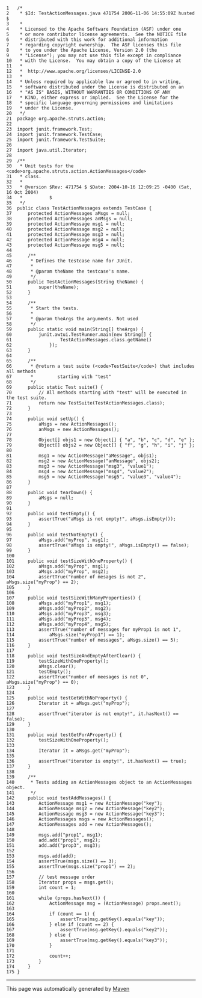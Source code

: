 
    1   /*
    2    * $Id: TestActionMessages.java 471754 2006-11-06 14:55:09Z husted $
    3    *
    4    * Licensed to the Apache Software Foundation (ASF) under one
    5    * or more contributor license agreements.  See the NOTICE file
    6    * distributed with this work for additional information
    7    * regarding copyright ownership.  The ASF licenses this file
    8    * to you under the Apache License, Version 2.0 (the
    9    * "License"); you may not use this file except in compliance
    10   * with the License.  You may obtain a copy of the License at
    11   *
    12   *  http://www.apache.org/licenses/LICENSE-2.0
    13   *
    14   * Unless required by applicable law or agreed to in writing,
    15   * software distributed under the License is distributed on an
    16   * "AS IS" BASIS, WITHOUT WARRANTIES OR CONDITIONS OF ANY
    17   * KIND, either express or implied.  See the License for the
    18   * specific language governing permissions and limitations
    19   * under the License.
    20   */
    21  package org.apache.struts.action;
    22  
    23  import junit.framework.Test;
    24  import junit.framework.TestCase;
    25  import junit.framework.TestSuite;
    26  
    27  import java.util.Iterator;
    28  
    29  /**
    30   * Unit tests for the <code>org.apache.struts.action.ActionMessages</code>
    31   * class.
    32   *
    33   * @version $Rev: 471754 $ $Date: 2004-10-16 12:09:25 -0400 (Sat, 16 Oct 2004)
    34   *          $
    35   */
    36  public class TestActionMessages extends TestCase {
    37      protected ActionMessages aMsgs = null;
    38      protected ActionMessages anMsgs = null;
    39      protected ActionMessage msg1 = null;
    40      protected ActionMessage msg2 = null;
    41      protected ActionMessage msg3 = null;
    42      protected ActionMessage msg4 = null;
    43      protected ActionMessage msg5 = null;
    44  
    45      /**
    46       * Defines the testcase name for JUnit.
    47       *
    48       * @param theName the testcase's name.
    49       */
    50      public TestActionMessages(String theName) {
    51          super(theName);
    52      }
    53  
    54      /**
    55       * Start the tests.
    56       *
    57       * @param theArgs the arguments. Not used
    58       */
    59      public static void main(String[] theArgs) {
    60          junit.awtui.TestRunner.main(new String[] {
    61                  TestActionMessages.class.getName()
    62              });
    63      }
    64  
    65      /**
    66       * @return a test suite (<code>TestSuite</code>) that includes all methods
    67       *         starting with "test"
    68       */
    69      public static Test suite() {
    70          // All methods starting with "test" will be executed in the test suite.
    71          return new TestSuite(TestActionMessages.class);
    72      }
    73  
    74      public void setUp() {
    75          aMsgs = new ActionMessages();
    76          anMsgs = new ActionMessages();
    77  
    78          Object[] objs1 = new Object[] { "a", "b", "c", "d", "e" };
    79          Object[] objs2 = new Object[] { "f", "g", "h", "i", "j" };
    80  
    81          msg1 = new ActionMessage("aMessage", objs1);
    82          msg2 = new ActionMessage("anMessage", objs2);
    83          msg3 = new ActionMessage("msg3", "value1");
    84          msg4 = new ActionMessage("msg4", "value2");
    85          msg5 = new ActionMessage("msg5", "value3", "value4");
    86      }
    87  
    88      public void tearDown() {
    89          aMsgs = null;
    90      }
    91  
    92      public void testEmpty() {
    93          assertTrue("aMsgs is not empty!", aMsgs.isEmpty());
    94      }
    95  
    96      public void testNotEmpty() {
    97          aMsgs.add("myProp", msg1);
    98          assertTrue("aMsgs is empty!", aMsgs.isEmpty() == false);
    99      }
    100 
    101     public void testSizeWithOneProperty() {
    102         aMsgs.add("myProp", msg1);
    103         aMsgs.add("myProp", msg2);
    104         assertTrue("number of mesages is not 2", aMsgs.size("myProp") == 2);
    105     }
    106 
    107     public void testSizeWithManyProperties() {
    108         aMsgs.add("myProp1", msg1);
    109         aMsgs.add("myProp2", msg2);
    110         aMsgs.add("myProp3", msg3);
    111         aMsgs.add("myProp3", msg4);
    112         aMsgs.add("myProp4", msg5);
    113         assertTrue("number of messages for myProp1 is not 1",
    114             aMsgs.size("myProp1") == 1);
    115         assertTrue("number of messages", aMsgs.size() == 5);
    116     }
    117 
    118     public void testSizeAndEmptyAfterClear() {
    119         testSizeWithOneProperty();
    120         aMsgs.clear();
    121         testEmpty();
    122         assertTrue("number of meesages is not 0", aMsgs.size("myProp") == 0);
    123     }
    124 
    125     public void testGetWithNoProperty() {
    126         Iterator it = aMsgs.get("myProp");
    127 
    128         assertTrue("iterator is not empty!", it.hasNext() == false);
    129     }
    130 
    131     public void testGetForAProperty() {
    132         testSizeWithOneProperty();
    133 
    134         Iterator it = aMsgs.get("myProp");
    135 
    136         assertTrue("iterator is empty!", it.hasNext() == true);
    137     }
    138 
    139     /**
    140      * Tests adding an ActionMessages object to an ActionMessages object.
    141      */
    142     public void testAddMessages() {
    143         ActionMessage msg1 = new ActionMessage("key");
    144         ActionMessage msg2 = new ActionMessage("key2");
    145         ActionMessage msg3 = new ActionMessage("key3");
    146         ActionMessages msgs = new ActionMessages();
    147         ActionMessages add = new ActionMessages();
    148 
    149         msgs.add("prop1", msg1);
    150         add.add("prop1", msg2);
    151         add.add("prop3", msg3);
    152 
    153         msgs.add(add);
    154         assertTrue(msgs.size() == 3);
    155         assertTrue(msgs.size("prop1") == 2);
    156 
    157         // test message order
    158         Iterator props = msgs.get();
    159         int count = 1;
    160 
    161         while (props.hasNext()) {
    162             ActionMessage msg = (ActionMessage) props.next();
    163 
    164             if (count == 1) {
    165                 assertTrue(msg.getKey().equals("key"));
    166             } else if (count == 2) {
    167                 assertTrue(msg.getKey().equals("key2"));
    168             } else {
    169                 assertTrue(msg.getKey().equals("key3"));
    170             }
    171 
    172             count++;
    173         }
    174     }
    175 }

------------------------------------------------------------------------

This page was automatically generated by [Maven](http://maven.apache.org/)
